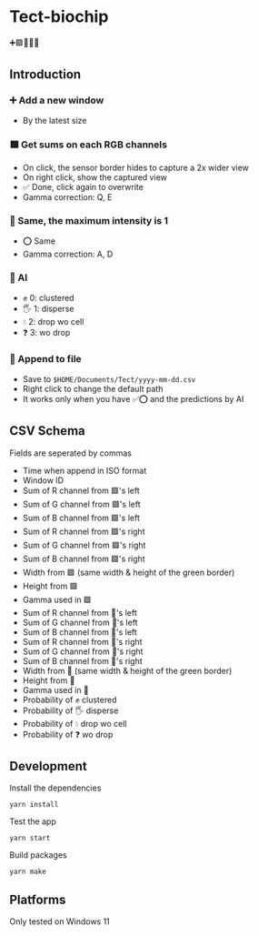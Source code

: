 # Tect-biochip

➕🟩🔴🤖💾

## Introduction

### ➕ Add a new window

- By the latest size

### 🟩 Get sums on each RGB channels

- On click, the sensor border hides to capture a 2x wider view
- On right click, show the captured view
- ✅ Done, click again to overwrite
- Gamma correction: Q, E

### 🔴 Same, the maximum intensity is 1

- ⭕ Same
- Gamma correction: A, D

### 🤖 AI

- ✊ 0: clustered
- 🖐 1: disperse
- 💧 2: drop wo cell
- ❓ 3: wo drop

### 💾 Append to file

- Save to `$HOME/Documents/Tect/yyyy-mm-dd.csv`
- Right click to change the default path
- It works only when you have ✅⭕ and the predictions by AI

## CSV Schema

Fields are seperated by commas

- Time when append in ISO format
- Window ID
- Sum of R channel from 🟩's left
- Sum of G channel from 🟩's left
- Sum of B channel from 🟩's left
- Sum of R channel from 🟩's right
- Sum of G channel from 🟩's right
- Sum of B channel from 🟩's right
- Width from 🟩 (same width & height of the green border)
- Height from 🟩
- Gamma used in 🟩
- Sum of R channel from 🔴's left
- Sum of G channel from 🔴's left
- Sum of B channel from 🔴's left
- Sum of R channel from 🔴's right
- Sum of G channel from 🔴's right
- Sum of B channel from 🔴's right
- Width from 🔴 (same width & height of the green border)
- Height from 🔴
- Gamma used in 🔴
- Probability of ✊ clustered
- Probability of 🖐 disperse
- Probability of 💧 drop wo cell
- Probability of ❓ wo drop

## Development

Install the dependencies

    yarn install

Test the app

    yarn start

Build packages

    yarn make

## Platforms

Only tested on Windows 11
